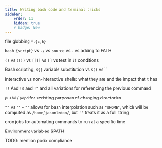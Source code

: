 ```yaml
---
title: Writing bash code and terminal tricks
sidebar:
    order: 11
    hidden: true
    # badge: New
---
```


<!-- TODO: Maybe consider merging this with the dotfiles lesson -->

file globbing
`*.{c,h}`

`bash {script}` vs `./` vs `source` vs `.` vs adding to PATH

`()` vs `(())` vs `[[]]` vs `[]` vs test in `if` conditions

Bash scripting, `${}` variable substitution vs `$()` vs ``

interactive vs non-interactive shells: what they are and the impact that it has

`!!` And `!$` and `!^` and all variations for referencing the previous command

`pushd` / `popd` for scripting purposes of changing directories

`""` vs `''` - `""` allows for bash interpolation such as `"$HOME"`, which will be computed as `/home/jasonledon/`, but `''` treats it as a full string

cron jobs for automating commands to run at a specific time

Environment variables
$PATH

TODO: mention posix compliance
